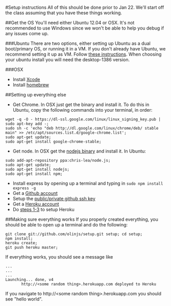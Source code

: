 #Setup instructions
All of this should be done prior to Jan 22. We'll start off the class assuming that you have these things working.

##Get the OS
You'll need either Ubuntu 12.04 or OSX. It's not recommended to use Windows since we won't be able to help you debug if any issues come up.  

###Ubuntu
There are two options, either setting up Ubuntu as a dual boot/primary OS, or running it in a VM. If you don't already have Ubuntu, we recommend setting it up as VM. Follow [these instructions](http://www.psychocats.net/ubuntu/virtualbox). When choosing your ubuntu install you will need the desktop-1386 version.

###OSX
* Install [Xcode](https://developer.apple.com/xcode/)
* Install [homebrew](http://mxcl.github.com/homebrew/)

##Setting up everything else
* Get Chrome. In OSX just get the binary and install it. To do this in Ubuntu, copy the following commands into your terminal, in order:

```
wget -q -O - https://dl-ssl.google.com/linux/linux_signing_key.pub | sudo apt-key add -;
sudo sh -c 'echo "deb http://dl.google.com/linux/chrome/deb/ stable main" >> /etc/apt/sources.list.d/google-chrome.list';
sudo apt-get update;
sudo apt-get install google-chrome-stable;
```
* Get node. In OSX get the [nodejs binary](http://nodejs.org/) and install it. In Ubuntu:

```
sudo add-apt-repository ppa:chris-lea/node.js;
sudo apt-get update;
sudo apt-get install nodejs;
sudo apt-get install npm;
```
* Install express by opening up a terminal and typing in ```sudo npm install express -g```
* Get a [Github account](https://github.com/)
* Setup the [public/private github ssh key](https://help.github.com/articles/generating-ssh-keys#platform-linux)
* Get a [Heroku account](http://www.heroku.com/)
* Do [steps 1-3](https://devcenter.heroku.com/articles/quickstart) to setup Heroku

##Making sure everything works
If you properly created everything, you should be able to open up a terminal and do the following:

```
git clone git://github.com/olinjs/setup.git setup; cd setup;
npm install;
heroku create;
git push heroku master;
```

If everything works, you should see a message like

```
...
...
...
Launching... done, v4
       http://<some random thing>.herokuapp.com deployed to Heroku
```

If you navigate to http://\<some random thing\>.herokuapp.com you should see "hello world".
